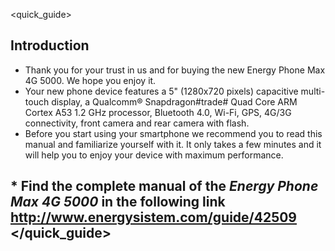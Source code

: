 <quick_guide>
## Introduction

* Thank you for your trust in us and for buying the new Energy Phone Max 4G 5000. We hope you enjoy it.
* Your new phone device features a 5" (1280x720 pixels) capacitive multi-touch display, a Qualcomm® Snapdragon#trade# Quad Core ARM Cortex A53 1.2 GHz processor, Bluetooth 4.0, Wi-Fi, GPS, 4G/3G connectivity, front camera and rear camera with flash.
* Before you start using your smartphone we recommend you to read this manual and familiarize yourself with it. It only takes a few minutes and it will help you to enjoy your device with maximum performance.

## <unique> * Find the complete manual of the *Energy Phone Max 4G 5000* in the following link  http://www.energysistem.com/guide/42509 </unique> </quick_guide>
